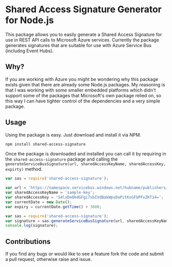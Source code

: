 # Shared Access Signature Generator for Node.js

This package allows you to easily generate a Shared Access Signature for use in REST API calls to Microsoft Azure services. Currently the package generates signatures that are suitable for use with Azure Service Bus (includng Event Hubs).

## Why?

If you are working with Azure you might be wondering why this package exists given that there are already some Node.js packages. My reasoning is that I was working with some smaller embedded platforms which didn't support some of the packages that Microsoft's own package relied on, so this way I can have tighter control of the dependencies and a very simple package.

## Usage

Using the package is easy. Just download and install it via NPM.

```sh
npm install shared-access-signature
```

Once the package is downloaded and installed you can call it by requiring in the ```shared-access-signature``` package and calling the ```generateServiceBusSignature(url, sharedAccessKeyName, sharedAccessKey, expirty)``` method.

```js
var sas = require('shared-access-signature');

var url = 'https://namespace.servicebus.windows.net/hubname/publishers/devicename/messages';
var sharedAccessKeyName = 'sample-key';
var sharedAccessKey = 'S4lxDeOkdGFgi7xbIVdBakWpxDaPitKsGFUPFxZKT14=';
var currentDate = new Date();
var expiry = currentDate.getTime() + 3600;

var sas = require('shared-access-signature');
var signature = sas.generateServiceBusSignature(url, sharedAccessKeyName, sharedAccessKey, expiry);
console.log(signature);
```

## Contributions
If you find any bugs or would like to see a feature fork the code and submit a pull request, otherwise raise and issue.
